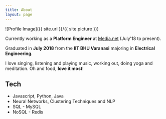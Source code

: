 ```yaml
---
title: About
layout: page
---
```

![Profile Image]({{ site.url }}/{{ site.picture }})

<p>
Currently working as a <strong>Platform Engineer</strong> at <a href="https://www.media.net/" target="blank">Media.net</a> (July'18 to present). 
</p>

<p>
Graduated in <strong>July 2018</strong> from the <strong>IIT BHU Varanasi</strong> majoring in <strong>Electrical Engineering</strong>.
</p>


<p>
I love singing, listening and playing music, working out, doing yoga and meditation. Oh and food, <strong>love it most</strong>!
</p>

<h2>Tech</h2>

<ul class="skill-list">
	<li>Javascript, Python, Java</li>
	<li>Neural Networks, Clustering Techniques and NLP</li>
	<li>SQL - MySQL</li>
	<li>NoSQL - Redis</li>
</ul>
